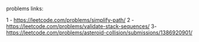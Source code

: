 problems links:

1 - https://leetcode.com/problems/simplify-path/
2 - https://leetcode.com/problems/validate-stack-sequences/
3- https://leetcode.com/problems/asteroid-collision/submissions/1386920901/